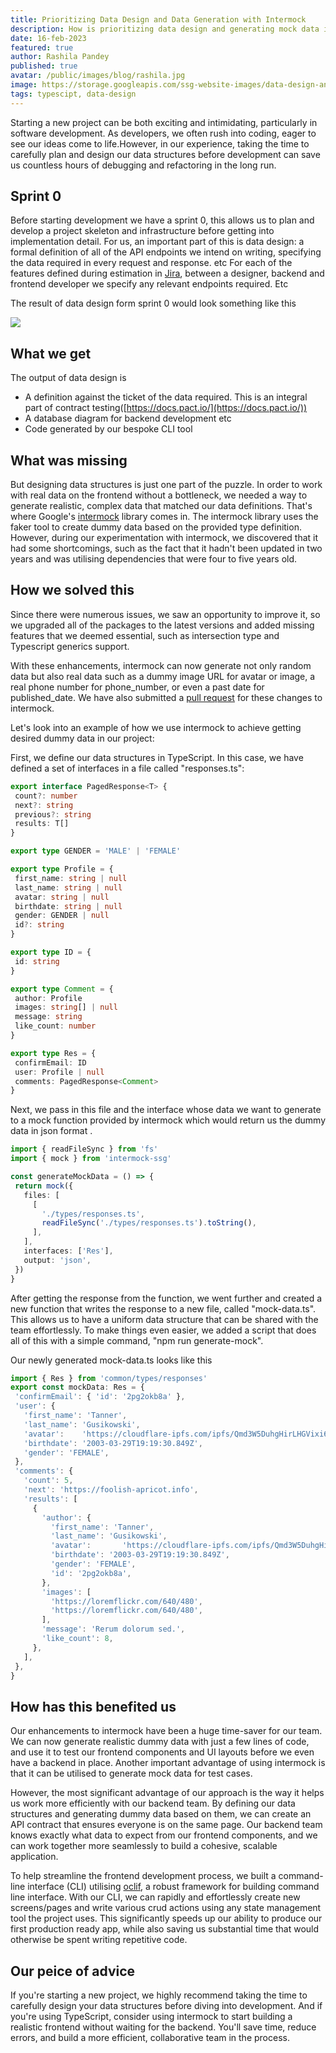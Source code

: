 ```yaml
---
title: Prioritizing Data Design and Data Generation with Intermock
description: How is prioritizing data design and generating mock data is heping us in our development process
date: 16-feb-2023
featured: true
author: Rashila Pandey
published: true
avatar: /public/images/blog/rashila.jpg
image: https://storage.googleapis.com/ssg-website-images/data-design-and-generation-intermock/digital-art.png
tags: typescipt, data-design
---
```


Starting a new project can be both exciting and intimidating, particularly in software development. As developers, we often rush into coding, eager to see our ideas come to life.However, in our experience, taking the time to carefully plan and design our data structures before development can save us countless hours of debugging and refactoring in the long run.

## Sprint 0

Before starting development we have a sprint 0, this allows us to plan and develop a project skeleton and infrastructure before getting into implementation detail. For us, an important part of this is data design: a formal definition of all of the API endpoints we intend on writing, specifying the data required in every request and response. etc
For each of the features defined during estimation in [Jira](https://www.atlassian.com/software/jira), between a designer, backend and frontend developer we specify any relevant endpoints required. Etc

The result of data design form sprint 0 would look something like this

<img src="https://storage.googleapis.com/ssg-website-images/data-design-and-generation-intermock/data%20design%20ticket%20jira.png"/>

## What we get

The output of data design is
- A definition against the ticket of the data required. This is an integral part of contract testing([https://docs.pact.io/](https://docs.pact.io/))
- A database diagram for backend development etc
- Code generated by our bespoke CLI tool

## What was missing

But designing data structures is just one part of the puzzle. In order to work with real data on the frontend without a bottleneck, we needed a way to generate realistic, complex data that matched our data definitions. That's where Google's [intermock](https://github.com/google/intermock) library comes in. The intermock library uses the faker tool to create dummy data based on the provided type definition. However, during our experimentation with intermock, we discovered that it had some shortcomings, such as the fact that it hadn't been updated in two years and was utilising dependencies that were four to five years old.

## How we solved this

Since there were numerous issues, we saw an opportunity to improve it, so we upgraded all of the packages to the latest versions and added missing features that we deemed essential, such as intersection type and Typescript generics support.

With these enhancements, intermock can now generate not only random data but also real data such as a dummy image URL for avatar or image, a real phone number for phone\_number, or even a past date for published\_date. We have also submitted a [pull request](https://github.com/google/intermock/pull/83) for these changes to intermock.

Let's look into an example of how we use intermock to achieve getting desired dummy data in our project:

First, we define our data structures in TypeScript. In this case, we have defined a set of interfaces in a file called "responses.ts":

``` typescript
export interface PagedResponse<T> {
 count?: number
 next?: string
 previous?: string
 results: T[]
}

export type GENDER = 'MALE' | 'FEMALE'

export type Profile = {
 first_name: string | null
 last_name: string | null
 avatar: string | null
 birthdate: string | null
 gender: GENDER | null
 id?: string
}

export type ID = {
 id: string
}

export type Comment = {
 author: Profile
 images: string[] | null
 message: string
 like_count: number
}

export type Res = {
 confirmEmail: ID
 user: Profile | null
 comments: PagedResponse<Comment>
}
```

Next, we pass in this file and the interface whose data we want to generate to a mock function provided by intermock which would return us the dummy data in json format .

``` typescript
import { readFileSync } from 'fs'
import { mock } from 'intermock-ssg'

const generateMockData = () => {
 return mock({
   files: [
     [
       './types/responses.ts',
       readFileSync('./types/responses.ts').toString(),
     ],
   ],
   interfaces: ['Res'],
   output: 'json',
 })
}
```

After getting the response from the function, we went further and created a new function that writes the response to a new file, called "mock-data.ts". This allows us to have a uniform data structure that can be shared with the team effortlessly. To make things even easier, we added a script that does all of this with a simple command, "npm run generate-mock".

Our newly generated mock-data.ts looks like this

``` typescript
import { Res } from 'common/types/responses'
export const mockData: Res = {
 'confirmEmail': { 'id': '2pg2okb8a' },
 'user': {
   'first_name': 'Tanner',
   'last_name': 'Gusikowski',
   'avatar':    'https://cloudflare-ipfs.com/ipfs/Qmd3W5DuhgHirLHGVixi6V76LhCkZUz6pnFt5AJBiyvHye/avatar/16.jpg',
   'birthdate': '2003-03-29T19:19:30.849Z',
   'gender': 'FEMALE',
 },
 'comments': {
   'count': 5,
   'next': 'https://foolish-apricot.info',
   'results': [
     {
       'author': {
         'first_name': 'Tanner',
         'last_name': 'Gusikowski',
         'avatar':       'https://cloudflare-ipfs.com/ipfs/Qmd3W5DuhgHirLHGVixi6V76LhCkZUz6pnFt5AJBiyvHye/avatar/16.jpg',
         'birthdate': '2003-03-29T19:19:30.849Z',
         'gender': 'FEMALE',
         'id': '2pg2okb8a',
       },
       'images': [
         'https://loremflickr.com/640/480',
         'https://loremflickr.com/640/480',
       ],
       'message': 'Rerum dolorum sed.',
       'like_count': 8,
     },
   ],
 },
}

   ```

## How has this benefited us

Our enhancements to intermock have been a huge time-saver for our team. We can now generate realistic dummy data with just a few lines of code, and use it to test our frontend components and UI layouts before we even have a backend in place.
Another important advantage of using intermock is that it can be utilised to generate mock data for test cases.

However, the most significant advantage of our approach is the way it helps us work more efficiently with our backend team. By defining our data structures and generating dummy data based on them, we can create an API contract that ensures everyone is on the same page. Our backend team knows exactly what data to expect from our frontend components, and we can work together more seamlessly to build a cohesive, scalable application.

To help streamline the frontend development process, we built a command-line interface (CLI) utilising [oclif](https://oclif.io/), a robust framework for building command line interface. With our CLI, we can rapidly and effortlessly create new screens/pages and write various crud actions using any state management tool the project uses. This significantly speeds up our ability to produce our first production ready app, while also saving us substantial time that would otherwise be spent writing repetitive code.

## Our peice of advice

If you're starting a new project, we highly recommend taking the time to carefully design your data structures before diving into development. And if you're using TypeScript, consider using intermock to start building a realistic frontend without waiting for the backend. You'll save time, reduce errors, and build a more efficient, collaborative team in the process.

